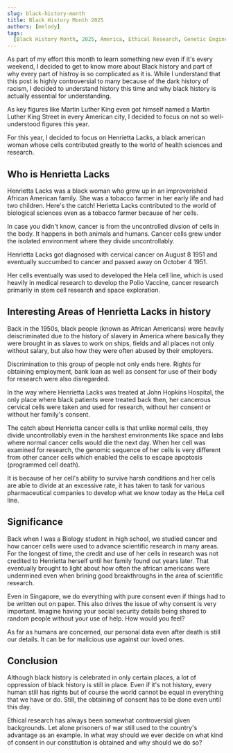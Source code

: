 ```yaml
---
slug: black-history-month
title: Black History Month 2025
authors: [melody]
tags:
  [Black History Month, 2025, America, Ethical Research, Genetic Engineering]
---
```


<!-- truncate -->

As part of my effort this month to learn something new even if it's every weekend, I decided to get to know more about Black history and part of why every part of histroy is so complicated as it is. While I understand that this post is highly controversial to many because of the dark history of racism, I decided to understand history this time and why black history is actually essential for understanding.

As key figures like Martin Luther King even got himself named a Martin Luther King Street in every American city, I decided to focus on not so well-understood figures this year.

For this year, I decided to focus on Henrietta Lacks, a black american woman whose cells contributed greatly to the world of health sciences and research.

## Who is Henrietta Lacks

Henrietta Lacks was a black woman who grew up in an improverished African American family. She was a tobacco farmer in her early life and had two children. Here's the catch! Herietta Lacks contributed to the world of biological sciences even as a tobacco farmer because of her cells.

In case you didn't know, cancer is from the uncontrolled divsion of cells in the body. It happens in both animals and humans. Cancer cells grew under the isolated environment where they divide uncontrollably.

Henrietta Lacks got diagnosed with cervical cancer on August 8 1951 and eventually succumbed to cancer and passed away on October 4 1951.

Her cells eventually was used to developed the Hela cell line, which is used heavily in medical research to develop the Polio Vaccine, cancer research primarily in stem cell research and space exploration.

## Interesting Areas of Henrietta Lacks in history

Back in the 1950s, black people (known as African Americans) were heavily deiscriminated due to the history of slavery in America where basically they were brought in as slaves to work on ships, fields and all places not only without salary, but also how they were often abused by their employers.

Discrimination to this group of people not only ends here. Rights for obtaining employment, bank loan as well as consent for use of their body for research were also disregarded.

In the way where Henrietta Lacks was treated at John Hopkins Hospital, the only place where black patients were treated back then, her cancerous cervical cells were taken and used for research, without her consent or without her family's consent.

The catch about Henrietta cancer cells is that unlike normal cells, they divide uncontrollably even in the harshest environments like space and labs where normal cancer cells would die the next day. When her cell was examined for research, the genomic sequence of her cells is very different from other cancer cells which enabled the cells to escape apoptosis (programmed cell death).

It is because of her cell's ability to survive harsh conditions and her cells are able to divide at an excessive rate, it has taken to task for various pharmaceutical companies to develop what we know today as the HeLa cell line.

## Significance

Back when I was a Biology student in high school, we studied cancer and how cancer cells were used to advance scientific research in many areas. For the longest of time, the credit and use of her cells in research was not credited to Henrietta herself until her family found out years later. That eventually brought to light about how often the african americans were undermined even when brining good breakthroughs in the area of scientific research.

Even in Singapore, we do everything with pure consent even if things had to be written out on paper. This also drives the issue of why consent is very important. Imagine having your social security details being shared to random people without your use of help. How would you feel?

As far as humans are concerned, our personal data even after death is still our details. It can be for malicious use against our loved ones.

## Conclusion

Although black history is celebrated in only certain places, a lot of oppression of black history is still in place. Even if it's not history, every human still has rights but of course the world cannot be equal in everything that we have or do. Still, the obtaining of consent has to be done even until this day.

Ethical research has always been somewhat controversial given backgrounds. Let alone prisoners of war still used to the country's advantage as an example. In what way should we ever decide on what kind of consent in our constitution is obtained and why should we do so?
